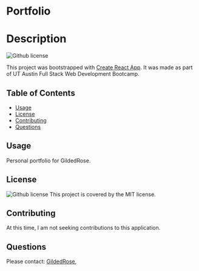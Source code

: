 # Portfolio

# Description
![Github license](http://img.shields.io/badge/license-MIT-blue.svg)

This project was bootstrapped with [Create React App](https://github.com/facebook/create-react-app). It was made as part of UT Austin Full Stack Web Development Bootcamp.

## Table of Contents
  * [Usage](#usage)
  * [License](#license)
  * [Contributing](#contributing)
  * [Questions](#questions)

## Usage
Personal portfolio for GildedRose.

## License
![Github license](http://img.shields.io/badge/license-MIT-blue.svg) This project is covered by the MIT license.

## Contributing
At this time, I am not seeking contributions to this application.

## Questions
Please contact:
[GildedRose](https://github.com/GildedRose),
